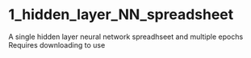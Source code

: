 # 1_hidden_layer_NN_spreadsheet
A single hidden layer neural network spreadhseet and multiple epochs
Requires downloading to use
